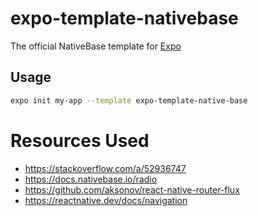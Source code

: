 # expo-template-nativebase

The official NativeBase template for [Expo](https://docs.expo.io/)

## Usage

```sh
expo init my-app --template expo-template-native-base
```
# Resources Used
- https://stackoverflow.com/a/52936747
- https://docs.nativebase.io/radio
- https://github.com/aksonov/react-native-router-flux
- https://reactnative.dev/docs/navigation